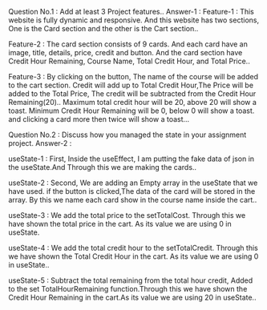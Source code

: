 Question No.1 : Add at least 3 Project features..
Answer-1 :
Feature-1 : This website is fully dynamic and responsive. And this website has two sections, One is the Card section and the other is the Cart section..

Feature-2 : The card section consists of 9 cards. And each card have an image, title, details, price, credit and button. And the card section have Credit Hour Remaining, Course Name, Total Credit Hour, and Total Price..

Feature-3 : By clicking on the button, The name of the course will be added to the cart section. Credit will add up to Total Credit Hour,The Price will be added to the Total Price, The credit will be subtracted from the Credit Hour Remaining(20).. Maximum total credit hour will be 20, above 20 will show a toast. Minimum Credit Hour Remaining will be 0, below 0 will show a toast. and clicking a card more then twice will show a toast...


Question No.2 : Discuss how you managed the state in your assignment project.
Answer-2 :

useState-1 : First, Inside the useEffect, I am putting the fake data of json in the useState.And Through this we are making the cards..

useState-2 : Second, We are adding an Empty array in the useState that we have used. if the button is clicked,The data of the card will be stored in the array. By this we name each card show in the course name inside the cart..

useState-3 : We add the total price to the setTotalCost. Through this we have shown the total price in the cart. As its value we are using 0 in useState.

useState-4 : We add the total credit hour to the setTotalCredit. Through this we have shown the Total Credit Hour in the cart. As its value we are using 0 in useState..

useState-5 : Subtract the total remaining from the total hour credit, Added to the set TotalHourRemaining function.Through this we have shown the Credit Hour Remaining in the cart.As its value we are using 20 in useState..